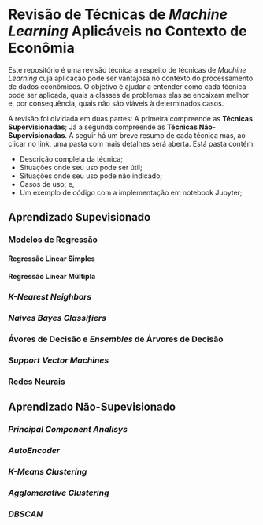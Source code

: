 # Revisão de Técnicas de _Machine Learning_ Aplicáveis no Contexto de Econômia

Este repositório é uma revisão técnica a respeito de técnicas de _Machine Learning_ cuja aplicação pode ser vantajosa no contexto do processamento de dados econômicos. O objetivo é ajudar a entender como cada técnica pode ser aplicada, quais a classes de problemas elas se encaixam melhor e, por consequência, quais não são viáveis à determinados casos.

A revisão foi dividada em duas partes: A primeira compreende as **Técnicas Supervisionadas**; Já a segunda compreende as **Técnicas Não-Supervisionadas**. A seguir há um breve resumo de cada técnica mas, ao clicar no link, uma pasta com mais detalhes será aberta. Está pasta contém:

- Descrição completa da técnica;
- Situações onde seu uso pode ser útil;
- Situações onde seu uso pode não indicado;
- Casos de uso; e,
- Um exemplo de código com a implementação em notebook Jupyter;

## Aprendizado Supevisionado

### Modelos de Regressão

#### Regressão Linear Simples

#### Regressão Linear Múltipla

### _K-Nearest Neighbors_

### _Naives Bayes Classifiers_

### Ávores de Decisão e _Ensembles_ de Árvores de Decisão

### _Support Vector Machines_

### Redes Neurais

## Aprendizado Não-Supevisionado

### _Principal Component Analisys_

### _AutoEncoder_

### _K-Means Clustering_

### _Agglomerative Clustering_

### _DBSCAN_
